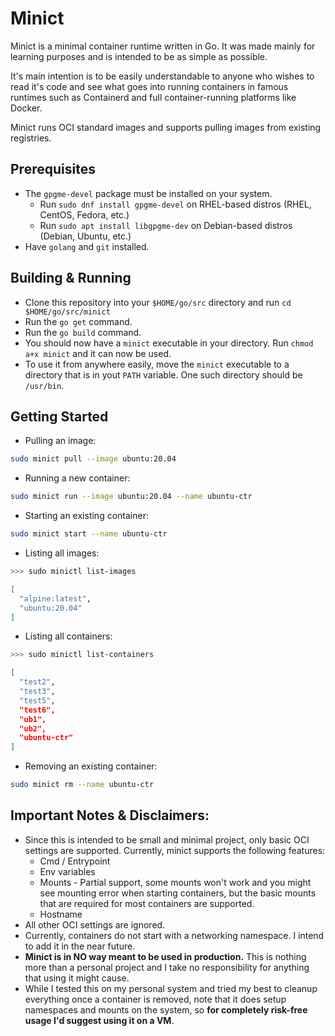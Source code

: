 # Minict

Minict is a minimal container runtime written in Go. It was made mainly for learning purposes and is intended to be as simple as possible. 

It's main intention is to be easily understandable to anyone who wishes to read it's code and see what goes into running containers in famous runtimes such as Containerd and full container-running platforms like Docker.

Minict runs OCI standard images and supports pulling images from existing registries. 

## Prerequisites
 * The `gpgme-devel` package must be installed on your system.
   * Run `sudo dnf install gpgme-devel` on RHEL-based distros (RHEL, CentOS, Fedora, etc.)
   * Run `sudo apt install libgpgme-dev` on Debian-based distros (Debian, Ubuntu, etc.)
 * Have `golang` and `git` installed.

## Building & Running
 * Clone this repository into your `$HOME/go/src` directory and run `cd $HOME/go/src/minict`
 * Run the `go get` command.
 * Run the `go build` command.
 * You should now have a `minict` executable in your directory. Run `chmod a+x minict` and it can now be used.
 * To use it from anywhere easily, move the `minict` executable to a directory that is in yout `PATH` variable. One such directory should be `/usr/bin`.

 ## Getting Started
  * Pulling an image:
  ```bash
  sudo minict pull --image ubuntu:20.04
  ```
  * Running a new container:
  ```bash
  sudo minict run --image ubuntu:20.04 --name ubuntu-ctr
  ```
  * Starting an existing container:
  ```bash
  sudo minict start --name ubuntu-ctr
  ```
  * Listing all images:
  ```bash
  >>> sudo minictl list-images

  [
	"alpine:latest",
	"ubuntu:20.04"
  ]
  ```
  * Listing all containers:
  ```bash
  >>> sudo minictl list-containers
  
  [
	"test2",
	"test3",
	"test5",
	"test6",
	"ub1",
	"ub2",
	"ubuntu-ctr"
]
  ```
  * Removing an existing container:
  ```bash
  sudo minict rm --name ubuntu-ctr
  ```


## Important Notes & Disclaimers:
 * Since this is intended to be small and minimal project, only basic OCI settings are supported. Currently, minict supports the following features:
   * Cmd / Entrypoint
   * Env variables
   * Mounts - Partial support, some mounts won't work and you might see mounting error when starting containers, but the basic mounts that are required for most containers are supported.
   * Hostname
* All other OCI settings are ignored.
* Currently, containers do not start with a networking namespace. I intend to add it in the near future.
* **Minict is in NO way meant to be used in production.** This is nothing more than a personal project and I take no responsibility for anything that using it might cause.
* While I tested this on my personal system and tried my best to cleanup everything once a container is removed, note that it does setup namespaces and mounts on the system, so **for completely risk-free usage I'd suggest using it on a VM**.
